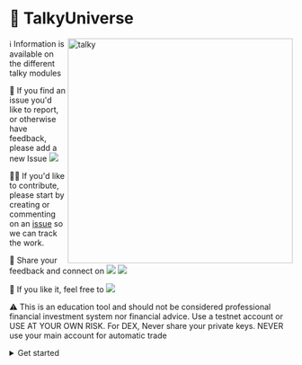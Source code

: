 # 🗿 TalkyUniverse
<img src="https://i.imgur.com/Q7iDDyB.jpg" align="right"
     alt="talky" width="400" height="400">

ℹ️ Information is available on the different talky modules

🐛 If you find an issue you'd like to report, or otherwise have feedback, please add a new Issue <a href="https://github.com/mraniki/tt/issues"><img src="https://badgen.net/github/open-issues/mraniki/tt" /></a>

🧑‍💻 If you'd like to contribute, please start by creating or commenting on an <a href="https://github.com/mraniki/tt/issues">issue</a> so we can track the work. 

💬 Share your feedback and connect on <a href="https://discord.gg/vegJQGrRRa"><img src="https://badgen.net/badge/icon/discord/purple?icon=discord&label" /></a> <a href="https://t.me/TTTalkyTraderChat/1"><img src="https://badgen.net/badge/icon/telegram?icon=telegram&label" /></a>

🍩 If you like it, feel free to <a href="https://coindrop.to/mraniki"><img src="https://badgen.net/badge/icon/coindrop/6F4E37?icon=buymeacoffee&label"/></a>

⚠️ This is an education tool and should not be considered professional financial investment system nor financial advice. Use a testnet account or USE AT YOUR OWN RISK. For DEX, Never share your private keys. NEVER use your main account for automatic trade

<details close>
<summary>Get started</summary>

1) Create your channel/room and your platform bot

    - Telegram via [Telegram @BotFather](https://core.telegram.org/bots/tutorial) and [create an API key](https://docs.telethon.dev/en/stable/basic/signing-in.html) 
    - Discord via [Discord Dev portal](https://discord.com/developers/docs/intro)
    - Matrix via [Matrix.org](https://turt2live.github.io/matrix-bot-sdk/index.html)

2) Get your

    - CEX API Keys supported by [CCXT](https://github.com/ccxt/ccxt) or
    - DEX wallet address and private key

3) Create your config [/app/settings.toml](src/example_settings.toml) or prepare your env variable

4) Deploy via:
    - docker `docker pull mraniki/tt:latest` or `docker pull ghcr.io/mraniki/tt:latest`
    - locally `git clone https://github.com/mraniki/tt:main` && `pip install -r requirements.txt`

5) Start your container or if deployed locally use `python3 bot.py` to start

6) Documentation available on [Wiki](https://talkytrader.github.io/wiki/)


</details>

